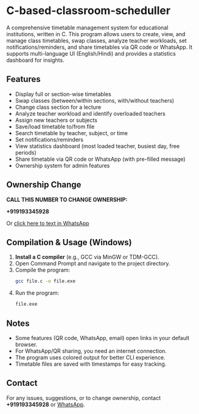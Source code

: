 # C-based-classroom-scheduller

A comprehensive timetable management system for educational institutions, written in C. This program allows users to create, view, and manage class timetables, swap classes, analyze teacher workloads, set notifications/reminders, and share timetables via QR code or WhatsApp. It supports multi-language UI (English/Hindi) and provides a statistics dashboard for insights.

## Features
- Display full or section-wise timetables
- Swap classes (between/within sections, with/without teachers)
- Change class section for a lecture
- Analyze teacher workload and identify overloaded teachers
- Assign new teachers or subjects
- Save/load timetable to/from file
- Search timetable by teacher, subject, or time
- Set notifications/reminders
- View statistics dashboard (most loaded teacher, busiest day, free periods)
- Share timetable via QR code or WhatsApp (with pre-filled message)
- Ownership system for admin features

## Ownership Change

**CALL THIS NUMBER TO CHANGE OWNERSHIP:**

**+919193345928**

Or [click here to text in WhatsApp](https://wa.me/919193345928)

## Compilation & Usage (Windows)

1. **Install a C compiler** (e.g., GCC via MinGW or TDM-GCC).
2. Open Command Prompt and navigate to the project directory.
3. Compile the program:
   ```sh
   gcc file.c -o file.exe
   ```
4. Run the program:
   ```sh
   file.exe
   ```

## Notes
- Some features (QR code, WhatsApp, email) open links in your default browser.
- For WhatsApp/QR sharing, you need an internet connection.
- The program uses colored output for better CLI experience.
- Timetable files are saved with timestamps for easy tracking.

## Contact
For any issues, suggestions, or to change ownership, contact **+919193345928** or [WhatsApp](https://wa.me/919193345928). 
